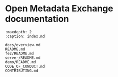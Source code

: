 # Open Metadata Exchange documentation
```{toctree}
:maxdepth: 2
:caption: index.md

docs/overview.md
README.md
fe2/README.md
server/README.md
demo/README.md
CODE_OF_CONDUCT.md
CONTRIBUTING.md
```
